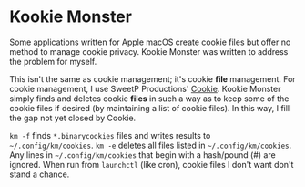 # Kookie Monster


Some applications written for Apple macOS create cookie files but offer
no method to manage cookie privacy. Kookie Monster was written to address the
problem for myself. 

This isn't the same as cookie management; it's cookie **file** management.
For cookie management, I use SweetP Productions' [Cookie](https://cookieapp.com/).
Kookie Monster simply finds and deletes cookie **files** in such a way as to
keep some of the cookie files if desired (by maintaining a list of cookie
files). In this way, I fill the gap not yet closed by Cookie.

`km -f` finds `*.binarycookies` files and writes results to `~/.config/km/cookies`.
`km -e` deletes all files listed in `~/.config/km/cookies`.
Any lines in `~/.config/km/cookies` that begin with a hash/pound (#) are ignored.
When run from `launchctl` (like cron), cookie files I don't want don't stand a chance.

